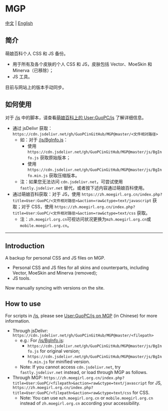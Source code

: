 # MGP
[中文](#简介) | [English](#introduction)

## 简介
萌娘百科个人 CSS 和 JS 备份。

- 用于所有及各个皮肤的个人 CSS 和 JS，皮肤包括 Vector、MoeSkin 和 Minerva（已移除）；
- JS 工具。

目前与网站上的版本手动同步。

## 如何使用
对于 [/js](/js) 中的脚本，请查看[萌娘百科上的 User:GuoPC/js](https://zh.moegirl.org.cn/User:GuoPC/js) 了解详细信息。

- 通过 jsDelivr 获取：`https://cdn.jsdelivr.net/gh/GuoPCinGitHub/MGP@master/<文件相对路径>`
  - 如：对于 [/js/BgInfo.js](/js/BgInfo.js)：
    - 使用 `https://cdn.jsdelivr.net/gh/GuoPCinGitHub/MGP@master/js/BgInfo.js` 获取原始版本；
    - 使用 `https://cdn.jsdelivr.net/gh/GuoPCinGitHub/MGP@master/js/BgInfo.min.js` 获取压缩版本。
  - 注：如果您无法访问 `cdn.jsdelivr.net`，可尝试使用 `fastly.jsdelivr.net` 替代，或者按下述内容通过萌娘百科使用。
- 通过萌娘百科获取：对于 JS，使用 `https://zh.moegirl.org.cn/index.php?title=User:GuoPC/<文件相对路径>&action=raw&ctype=text/javascript` 获取；对于 CSS，使用 `https://zh.moegirl.org.cn/index.php?title=User:GuoPC/<文件相对路径>&action=raw&ctype=text/css` 获取。
  - 注：`zh.moegirl.org.cn`可视访问状况更换为`mzh.moegirl.org.cn`或`mobile.moegirl.org.cn`。

----

## Introduction
A backup for personal CSS and JS files on MGP.

- Personal CSS and JS files for all skins and counterparts, including Vector, MoeSkin and Minerva (removed);
- JS tools.

Now manually syncing with versions on the site.

## How to use
For scripts in [/js](/js), please see [User:GuoPC/js on MGP](https://zh.moegirl.org.cn/User:GuoPC/js) (in Chinese) for more information.

- Through jsDelivr: `https://cdn.jsdelivr.net/gh/GuoPCinGitHub/MGP@master/<filepath>`
  - e.g.: For [/js/BgInfo.js](/js/BgInfo.js):
    - `https://cdn.jsdelivr.net/gh/GuoPCinGitHub/MGP@master/js/BgInfo.js` for original version;
    - `https://cdn.jsdelivr.net/gh/GuoPCinGitHub/MGP@master/js/BgInfo.min.js` for minified version.
  - Note: If you cannot access `cdn.jsdelivr.net`, try `fastly.jsdelivr.net` instead, or load through MGP as follows.
- Through MGP: `https://zh.moegirl.org.cn/index.php?title=User:GuoPC/<filepath>&action=raw&ctype=text/javascript` for JS, `https://zh.moegirl.org.cn/index.php?title=User:GuoPC/<filepath>&action=raw&ctype=text/css` for CSS.
  - Note: You can use `mzh.moegirl.org.cn` or `mobile.moegirl.org.cn` instead of `zh.moegirl.org.cn` according your accessibility.
